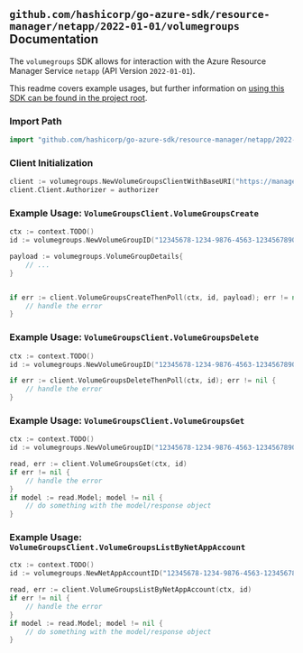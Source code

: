 
## `github.com/hashicorp/go-azure-sdk/resource-manager/netapp/2022-01-01/volumegroups` Documentation

The `volumegroups` SDK allows for interaction with the Azure Resource Manager Service `netapp` (API Version `2022-01-01`).

This readme covers example usages, but further information on [using this SDK can be found in the project root](https://github.com/hashicorp/go-azure-sdk/tree/main/docs).

### Import Path

```go
import "github.com/hashicorp/go-azure-sdk/resource-manager/netapp/2022-01-01/volumegroups"
```


### Client Initialization

```go
client := volumegroups.NewVolumeGroupsClientWithBaseURI("https://management.azure.com")
client.Client.Authorizer = authorizer
```


### Example Usage: `VolumeGroupsClient.VolumeGroupsCreate`

```go
ctx := context.TODO()
id := volumegroups.NewVolumeGroupID("12345678-1234-9876-4563-123456789012", "example-resource-group", "netAppAccountValue", "volumeGroupValue")

payload := volumegroups.VolumeGroupDetails{
	// ...
}


if err := client.VolumeGroupsCreateThenPoll(ctx, id, payload); err != nil {
	// handle the error
}
```


### Example Usage: `VolumeGroupsClient.VolumeGroupsDelete`

```go
ctx := context.TODO()
id := volumegroups.NewVolumeGroupID("12345678-1234-9876-4563-123456789012", "example-resource-group", "netAppAccountValue", "volumeGroupValue")

if err := client.VolumeGroupsDeleteThenPoll(ctx, id); err != nil {
	// handle the error
}
```


### Example Usage: `VolumeGroupsClient.VolumeGroupsGet`

```go
ctx := context.TODO()
id := volumegroups.NewVolumeGroupID("12345678-1234-9876-4563-123456789012", "example-resource-group", "netAppAccountValue", "volumeGroupValue")

read, err := client.VolumeGroupsGet(ctx, id)
if err != nil {
	// handle the error
}
if model := read.Model; model != nil {
	// do something with the model/response object
}
```


### Example Usage: `VolumeGroupsClient.VolumeGroupsListByNetAppAccount`

```go
ctx := context.TODO()
id := volumegroups.NewNetAppAccountID("12345678-1234-9876-4563-123456789012", "example-resource-group", "netAppAccountValue")

read, err := client.VolumeGroupsListByNetAppAccount(ctx, id)
if err != nil {
	// handle the error
}
if model := read.Model; model != nil {
	// do something with the model/response object
}
```
